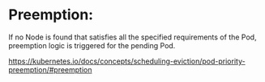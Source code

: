 
# Preemption:

If no Node is found that satisfies all the specified requirements of the Pod, preemption logic is triggered for the pending Pod. 

https://kubernetes.io/docs/concepts/scheduling-eviction/pod-priority-preemption/#preemption

